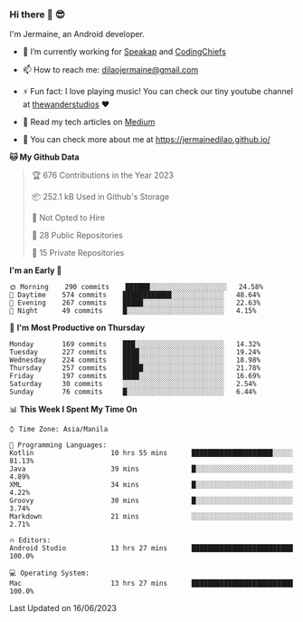 ### Hi there 👋 😎
I'm Jermaine, an Android developer.

- 🔭 I’m currently working for [Speakap](https://www.speakap.com/) and [CodingChiefs](https://codingchiefs.com/en/)

- 📫 How to reach me: dilaojermaine@gmail.com

- ⚡ Fun fact: I love playing music! You can check our tiny youtube channel at [thewanderstudios](https://www.youtube.com/thewanderstudios) ♥️

- 📖 Read my tech articles on [Medium](https://jermainedilao.medium.com/)

- 👀 You can check more about me at https://jermainedilao.github.io/

<!--
**jermainedilao/jermainedilao** is a ✨ _special_ ✨ repository because its `README.md` (this file) appears on your GitHub profile.

Here are some ideas to get you started:

- 🔭 I’m currently working on ...
- 🌱 I’m currently learning ...
- 👯 I’m looking to collaborate on ...
- 🤔 I’m looking for help with ...
- 💬 Ask me about ...
- 📫 How to reach me: ...
- 😄 Pronouns: ...
- ⚡ Fun fact: ...
-->

<!--START_SECTION:waka-->
**🐱 My Github Data** 

> 🏆 676 Contributions in the Year 2023
 > 
> 📦 252.1 kB Used in Github's Storage 
 > 
> 🚫 Not Opted to Hire
 > 
> 📜 28 Public Repositories 
 > 
> 🔑 15 Private Repositories  
 > 
**I'm an Early 🐤** 

```text
🌞 Morning    290 commits    ██████░░░░░░░░░░░░░░░░░░░   24.58% 
🌆 Daytime    574 commits    ████████████░░░░░░░░░░░░░   48.64% 
🌃 Evening    267 commits    █████░░░░░░░░░░░░░░░░░░░░   22.63% 
🌙 Night      49 commits     █░░░░░░░░░░░░░░░░░░░░░░░░   4.15%

```
📅 **I'm Most Productive on Thursday** 

```text
Monday       169 commits    ███░░░░░░░░░░░░░░░░░░░░░░   14.32% 
Tuesday      227 commits    ████░░░░░░░░░░░░░░░░░░░░░   19.24% 
Wednesday    224 commits    ████░░░░░░░░░░░░░░░░░░░░░   18.98% 
Thursday     257 commits    █████░░░░░░░░░░░░░░░░░░░░   21.78% 
Friday       197 commits    ████░░░░░░░░░░░░░░░░░░░░░   16.69% 
Saturday     30 commits     ░░░░░░░░░░░░░░░░░░░░░░░░░   2.54% 
Sunday       76 commits     █░░░░░░░░░░░░░░░░░░░░░░░░   6.44%

```


📊 **This Week I Spent My Time On** 

```text
⌚︎ Time Zone: Asia/Manila

💬 Programming Languages: 
Kotlin                   10 hrs 55 mins      ████████████████████░░░░░   81.13% 
Java                     39 mins             █░░░░░░░░░░░░░░░░░░░░░░░░   4.89% 
XML                      34 mins             █░░░░░░░░░░░░░░░░░░░░░░░░   4.22% 
Groovy                   30 mins             █░░░░░░░░░░░░░░░░░░░░░░░░   3.74% 
Markdown                 21 mins             ░░░░░░░░░░░░░░░░░░░░░░░░░   2.71%

🔥 Editors: 
Android Studio           13 hrs 27 mins      █████████████████████████   100.0%

💻 Operating System: 
Mac                      13 hrs 27 mins      █████████████████████████   100.0%

```


 Last Updated on 16/06/2023
<!--END_SECTION:waka-->
